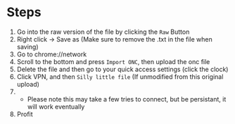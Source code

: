 # Steps
1. Go into the raw version of the file by clicking the `Raw` Button
2. Right click -> Save as (Make sure to remove the .txt in the file when saving)
3. Go to chrome://network
4. Scroll to the bottom and press `Import ONC`, then upload the onc file
5. Delete the file and then go to your quick access settings (click the clock) 
6. Click VPN, and then `Silly little file` (If unmodified from this original upload)
7.  - Please note this may take a few tries to connect, but be persistant, it will work eventually
8.  Profit

